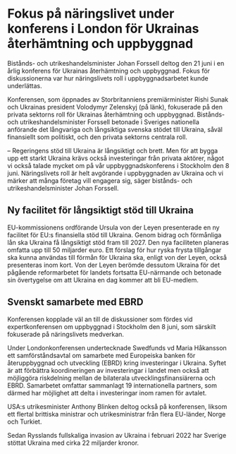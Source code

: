 # Fokus på näringslivet under konferens i London för Ukrainas återhämtning och uppbyggnad

Bistånds\- och utrikeshandelsminister Johan Forssell deltog den 21 juni i en årlig konferens för Ukrainas återhämtning och uppbyggnad. Fokus för diskussionerna var hur näringslivets roll i uppbyggnadsarbetet kunde underlättas.


Konferensen, som öppnades av Storbritanniens premiärminister Rishi Sunak och Ukrainas president Volodymyr Zelenskyj (på länk), fokuserade på den privata sektorns roll för Ukrainas återhämtning och uppbyggnad. Bistånds\- och utrikeshandelsminister Forssell betonade i Sveriges nationella anförande det långvariga och långsiktiga svenska stödet till Ukraina, såväl finansiellt som politiskt, och den privata sektorns centrala roll.

– Regeringens stöd till Ukraina är långsiktigt och brett. Men för att bygga upp ett starkt Ukraina krävs också investeringar från privata aktörer, något vi också talade mycket om på vår uppbyggnadskonferens i Stockholm den 8 juni. Näringslivets roll är helt avgörande i uppbyggnaden av Ukraina och vi märker att många företag vill engagera sig, säger bistånds\- och utrikeshandelsminister Johan Forssell.

## Ny facilitet för långsiktigt stöd till Ukraina

EU\-kommissionens ordförande Ursula von der Leyen presenterade en ny facilitet för EU:s finansiella stöd till Ukraina. Genom bidrag och förmånliga lån ska Ukraina få långsiktigt stöd fram till 2027\. Den nya faciliteten planeras omfatta upp till 50 miljarder euro. Ett förslag för hur ryska frysta tillgångar ska kunna användas till förmån för Ukraina ska, enligt von der Leyen, också presenteras inom kort. Von der Leyen berömde dessutom Ukraina för det pågående reformarbetet för landets fortsatta EU\-närmande och betonade sin övertygelse om att Ukraina en dag kommer att bli EU\-medlem.

## Svenskt samarbete med EBRD

Konferensen kopplade väl an till de diskussioner som fördes vid expertkonferensen om uppbyggnad i Stockholm den 8 juni, som särskilt fokuserade på näringslivets medverkan.

Under Londonkonferensen undertecknade Swedfunds vd Maria Håkansson ett samförståndsavtal om samarbete med Europeiska banken för återuppbyggnad och utveckling (EBRD) kring investeringar i Ukraina. Syftet är att förbättra koordineringen av investeringar i landet men också att möjliggöra riskdelning mellan de bilaterala utvecklingsfinansiärerna och EBRD. Samarbetet omfattar sammanlagt 19 internationella partners, som därmed har möjlighet att delta i investeringar inom ramen för avtalet.

USA:s utrikesminister Anthony Blinken deltog också på konferensen, liksom ett flertal brittiska ministrar och utrikesministrar från flera EU\-länder, Norge och Turkiet.

Sedan Rysslands fullskaliga invasion av Ukraina i februari 2022 har Sverige stöttat Ukraina med cirka 22 miljarder kronor.
